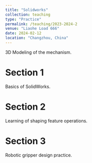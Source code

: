 ```yaml
---
title: "Solidworks"
collection: teaching
type: "Practice"
permalink: /teaching/2023-2024-2
venue: "Liaohe Load 666"
date: 2024-02-12
location: "Changzhou, China"
---
```


3D Modeling of the mechanism.


Section 1
======
Basics of SolidWorks.

Section 2
======
Learning of shaping feature operations.

Section 3
======
Robotic gripper design practice.
